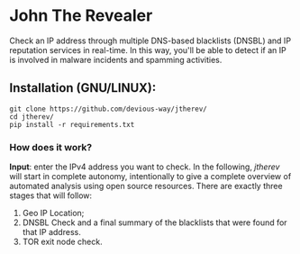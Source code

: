 # John The Revealer
Check an IP address through multiple DNS-based blacklists (DNSBL) and IP reputation services in real-time. In this way, you'll be able to detect if an IP is involved in malware incidents and spamming activities.

## Installation (GNU/LINUX):
```
git clone https://github.com/devious-way/jtherev/
cd jtherev/
pip install -r requirements.txt
```

### How does it work?
**Input**: enter the IPv4 address you want to check.
In the following, *jtherev* will start in complete autonomy, intentionally to give a complete overview of automated analysis using open source resources. There are exactly three stages that will follow:
1. Geo IP Location;
2. DNSBL Check and a final summary of the blacklists that were found for that IP address.
3. TOR exit node check.
